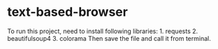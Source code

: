 # text-based-browser

To run this project, need to install following libraries: 
      1. requests 
      2. beautifulsoup4 
      3. colorama
Then save the file and call it from terminal.
